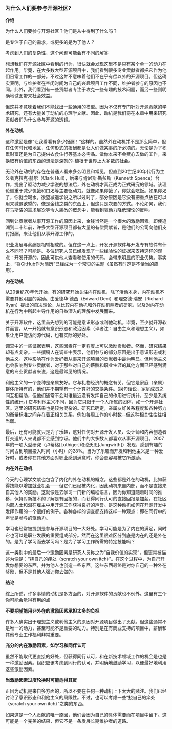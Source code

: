### 为什么人们要参与开源社区?

**介绍**

为什么人们要参与开源社区？他们是从中得到了什么吗？ 

是专注于自己的需求，或更多的是为了他人？

考虑到人们的复杂性，这个问题可能会有不同的解答 

想想我们在开源社区中看到的行为，很快就会发现这里不是只有某个单一的动力在起作用。毕竟，在大多数大型开源项目中，我们看到很多专业贡献者都把它作为他们日常工作的一部分。不过这并不意味着他们不在乎有偿以外的开源项目。但这确实表明，与维护者在空闲时间为自己的兴趣项目工作不同，维护者参与的原因也不同。此外，我们看到有一些贡献者专注于攻克一些有趣的技术问题，而另一些则明确地试图带来社会效益。

但这并不意味着我们不能找出一些通用的模型。因为不仅有专门针对开源贡献的学术研究，还有大量关于动机的心理学文献。因此，动机是我们将在本章中用来研究贡献者们为什么参与开源的透镜。

**外在动机**

这种激励是像“让我看看有多少报酬！”这样的。虽然外在动机并不是那么简单，但在任何时代和地区，任何形式的报酬都是让人们做某事的所必须的。无论是为了积累财富还是为自己提供衣食住行等基本必需品。做你本来不会费心去做的工作，来换取有价值的东西的想法是深刻的-植根于世界上大多数的社会。

无论外在动机的存在在普通人看来多么明显和常见，但直到20世纪40年代行为主义者克拉克·赫尔（Clark Hull），后来与肯尼斯·斯彭斯（Kenneth Spence）合作，提出了驱动力减少学说的想法后，外在动机才真正成为正式研究的领域。该理论侧重于减少饥饿和口渴等主要驱动力。就像如果你饿了，你就会吃饭。如果你渴了，你就会喝水。欲望减退学说之所以过时了，部分原因是它没有把重点放在可以用来减退欲望的，像是金钱之类的东西上，但这只是次要的方式。不论如何，我们在马斯洛的需求层次等令人熟悉的概念中，能看到驱动力降低理论的反响。

回到让贡献者从事开源工作的原因上来，金钱当然是一个很大的激励因素。即使追溯到二十年前，许多大型开源项目都有大量的有偿贡献者，是他们的公司向他们支付报酬，来让他们从事开源工作的。

职业发展与薪酬是相辅相成的。但在这一点上，开发开源软件与开发专有软件有什么不同吗？可能是。多位研究人员已经发现了一些经验性的证据来支持这样的观点：开发开源的，因此可供他人查看和使用的代码，会带来明显的职业优势。事实上，“将GitHub作为简历”已经成为一个常见的主题（虽然有时这是不恰当的应用）。

**内在动机**

从20世纪70年代开始，有的研究开始关注内在动机，除了活动本身，内在动机不需要其他明显的奖励。由爱德华·德西（Edward Deci）和理查德·瑞安（Richard Ryan）提出的自决理论，从比较内在动机和外在动机两者的研究，以及对内在动机在行为中所起主导作用的日益深入的理解中发展而来。

关于开源软件，这里首先想到的可能是意识形态或利他动机。毕竟，至少就开源软件而言，从一开始就有意识形态和政治因素（译者注：自由主义和理想主义），如果让用户能访问源代码，也有实际的好处。

调查中的一些证据表明，这些因素在一定程度上可以激励贡献者。然而，研究结果却有点复杂。一些撰稿人在调查中表示，他们参与的部分原因是出于意识形态或利他主义。这种影响在作为爱好者从事来开源项目的贡献者中最为明显。但利他主义也会影响到专业贡献者，对于那些对自己的薪酬和职业生涯的其他方面已经感到满意的专业贡献者来说，这是最常见的情况。

利他主义的一个变种是亲属友好。它与礼物经济的概念有关，但它是家庭（亲属）群体所特有的，他们并不期望有一个计算好的交换条件。(换句话说，家庭成员之间互相帮助，但他们通常不会对谁最近没有发挥自己的作用进行统计，至少是系统性的统计。) 它与利他主义不同，因为它只限于一个人所属的团体，如一个开源社区。这里的研究结果也是较为混杂的。研究已确定，亲属友好关系程度和各种努力的衡量标准之间存在着正相关关系，例如每周工作的小时数--但这种相关性往往相当弱。

最后，还有可能就只是为了乐趣，这对任何对开源开发人员、设计师和内容创造者打交道的人来说都不会感到惊讶。他们中的大多数人都喜欢从事开源项目。2007年的一项大型研究（卢蒂格[Luthiger]和琼沃思[Jungwirth]）发现，感到有趣的时间占到项目投入时间（小时）的28%。当为了乐趣而开发和利他主义是一种爱好时，或者你在其他方面对职业感到满意时，你会更容易被它所激励。

**内在外在动机**

今天的心理学文献也包含了内化的外在动机的概念。这些都是外在的动机，比如获得技能以增加就业机会——但它们已经被内化，因此动机来自内部，而不是直接来自其他人的奖励。这就像是去学习一门新的编程语言，因为你知道随着时间的推移，保持对新技术的了解是有回报的，而获得同行认可的直接回报是加薪。在社区内部人士和潜在雇主中用开源工作获得良好的声誉。是这种动机如何在开源开发中发挥作用的一个很好的例子。各种各样的调查都支持这样一种观点：即在同行中的声誉是参与的驱动力。

学习也经常被提到是参与开源项目的一大好处。学习可能是为了内在的满足，同时它也可以是职业发展的重要组成部分。然而在这里很难区分到底是内在的还是外在的。是为了学习而去学习吗？是为了学习工作所需的特定技能吗？

这一类别中的最后一个激励因素是研究人员称之为“自我价值的实现”，但更常被描述为像是：“挠自己的痒处（scratch your own itch）”。在这个过程中，为自己开发你想要的东西，并为他人也创造一些东西。这些东西最终是对你自己的一种外在奖励，但不是其他人强迫你去做的。

**结论**

综上所述，许多事情的动机是多方面的，对开源软件的贡献也不例外。这里有三个你可能会觉得有用的点

**不要期望能用非外在的激励因素承担太多的负担** 

许多人确实出于理想主义或利他主义的原因对开源项目做出了贡献。但这些通常不是唯一的动力，甚至可能不是重要的动力。特别是在有商业支持的项目中，薪酬和其他专业工作福利非常重要。

**充分的内在激励因素，如学习和同伴认可**

虽然不能取代更直接的好处，但获得同行认可，和在新技术领域工作的机会是也是一种激励因素。组织应该考虑到同行的认可，并明确地鼓励学习，以便最好地利用这些激励因素。

**当激励因素过度轮换时可能适得其反** 

正因为动机是来自多方面的，所以不要在任何一种动机上下太大的赌注。我们已经讨论了意识形态和利他主义的局限性。不过，也可以考虑一些“挠自己的痒处（scratch your own itch）”之类的东西。

如果这是一个人贡献的唯一原因，他们会因为自己的具体需要而在项目中留下。这可能是一个完美的结果，但它不是一条发展长期维护者的道路。
